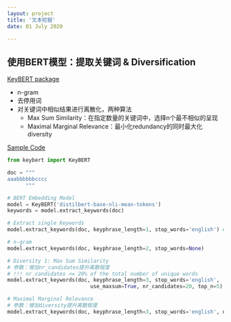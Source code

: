 ```yaml
---
layout: project
title: '文本挖掘'
date: 01 July 2020

---
```

## 使用BERT模型：提取关键词 & Diversification
[KeyBERT package](https://github.com/MaartenGr/KeyBERT/)
- n-gram 
- 去停用词
- 对关键词中相似结果进行离散化，两种算法
  - Max Sum Similarity：在指定数量的关键词中，选择n个最不相似的呈现
  - Maximal Marginal Relevance：最小化redundancy的同时最大化diversity

[Sample Code](https://github.com/chuanluchen/DataScienceCode/blob/main/keyBERT.ipynb)

~~~python
from keybert import KeyBERT

doc = """
aaabbbbbbcccc
      """

# BERT Embedding Model
model = KeyBERT('distilbert-base-nli-mean-tokens')
keywords = model.extract_keywords(doc)

# Extract single Keywords
model.extract_keywords(doc, keyphrase_length=1, stop_words='english') # stop_words could be None

# n-gram
model.extract_keywords(doc, keyphrase_length=2, stop_words=None)

# Diversity 1: Max Sum Similarity
# 参数：增加nr_candidates提升离散程度
# !!! nr_candidates <= 20% of the total number of unique words
model.extract_keywords(doc, keyphrase_length=3, stop_words='english', 
                           use_maxsum=True, nr_candidates=20, top_n=5)

# Maximal Marginal Relevance
# 参数：增加diversity提升离散程度
model.extract_keywords(doc, keyphrase_length=3, stop_words='english', use_mmr=True, diversity=0.7)
~~~
